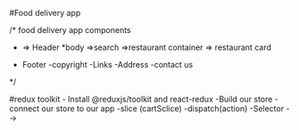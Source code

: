 #Food delivery app

/* food delivery app components
* => Header
*body
    =>search
    =>restaurant container
        => restaurant card

* Footer
    -copyright
    -Links
    -Address
    -contact us

*/

<!-- class based components notes -->
<!-- 
1] why do we need to write super(props)
sol1: The purpose of using the super constructor with a props argument is to allow a component to inherit the properties of its parent component and also pass in additional properties as arguments to the component.
sol2: In React class components, the super() keyword is used to call the constructor of the parent class (which in most cases is React.Component). This is necessary because when you define a constructor in a subclass (your component), you override the constructor of the parent class. Without calling super(), the parent class's constructor won't be executed, potentially leading to unexpected behavior, particularly if the parent class sets up important functionality.

2] how to update state variables in class components?
sol: 
    this.setState: ({
      count: this.state.count + 1;
      count1: this.state.count1 + 1;  
    })

    here multiple state variables can be batched up and updated , instead of calling seperate setState for updating state variables.
    => behind scenes setState compares the state object with provided object and updates only the avaialble key/state variables without modifying other state variables. it does this by checking the difference between the objects.

3] How are parent and  child component life cycle method work?
sol => In parent first constructor is called, then render of parent is called , once  a child class component is encountered , child constructor is called , then child render is called and then child componentDidMount is called later parent componentDidMount is called. 

4] what is componentDidMount used for?
sol => componentDidMount is used to make API calls because in react , a component's instance is created -> then it is rendered -> then API call is made -> then the component is re-rendered.

5]Why can't we have a callback function of useEffect async?
sol => This is because the useEffect hook expects its effect function to return either a cleanup function or nothing at all. This is due to the useEffect() hook's callback function's asynchronous execution and lack of blocking. Therefore, we must follow a specific pattern if we want to call an asynchronous function inside the useEffect() hook

* Modularity => breaking code into small modules. 
* Single respponsibility principle => code performs only a specific functionality/serves a single purpose

*Chunking/Code Splitting/ Dynamic bundling/Lazy Loading/on demand loading/dynamic import

6]Why we got this error : A component suspended while responding to
    synchronous input. This will cause the UI to be replaced with a loading indicator.
    To fix, updates that suspend should be wrapped with startTransition? How does
    suspense fix this error?
sol: => We get this error because when we lazy load a component , it takes some time to download and load  the lazy component, during this time react freezes the rendering as there is no component to render. 
    <Suspense fallback={<>Your JSX </>}><YourComponent/></Suspense> 
    wrapping your component using suspense like above solves above problem , as during loading your component jsx inside fallback renders until component is ready for rendering.
 
 7] When do we and why do we need suspense?
 sol: => React Suspense is a feature introduced to handle asynchronous operations such as data fetching and code splitting in React applications. It allows components to suspend rendering while they're waiting for some data or resources to load asynchronously

 8]Advantages and disadvantages of using this code splitting pattern?
 sol: => Advantages:
        1)Reduced Initial Load Time:=> Only the essential code required for the initial render is loaded upfront, while additional code is fetched asynchronously as needed.
        
        2)Improved Performance :=> Smaller initial bundles and lazy loading of non-essential code result in improved performance, especially on slower networks or devices. 
        
        3)Better Resource Management :=> Code splitting allows you to manage resources more efficiently by loading components or modules only when they're needed. This helps conserve memory and prevents unnecessary loading of unused code.
        
        4)Scalability:=> As your application grows, code splitting becomes increasingly important for maintaining performance. It allows you to scale your application without sacrificing load times or performance.
        
        5)Enhanced Developer Experience:=> Code splitting promotes a more modular and maintainable codebase. It encourages the separation of concerns and makes it easier to reason about individual parts of your application.

    Disadvantages:
        1)Complexity :=>  Implementing code splitting adds complexity to your application. You need to carefully manage dependencies, handle loading states, and ensure that code is split in a way that doesn't break functionality or user experience.
        
        2)Tooling Dependencies:Proper code splitting often requires additional tooling and build configuration. While tools like webpack and React.lazy() make it easier, setting up and configuring these tools can be time-consuming and require expertise
        
        3)Network Overhead:=> Fetching additional code chunks over the network introduces network overhead, especially on slower connections
        
        4)Debugging Challenges:=> Code splitting can make debugging more challenging, especially when dealing with asynchronous loading and complex dependency trees. It may be harder to trace issues back to their source, requiring additional effort and tooling for debugging.
        
        5)Potential for Flickering or Delay:=> If not implemented properly, code splitting can lead to flickering or delays in rendering as components or modules are loaded asynchronously. Careful management of loading states and user experience is necessary to mitigate these issues.

9] What are the ways to style the components? 
sol: => 1)normal css
        2)sass/scss
        3)material-ui
        4)bootstrap
        5)chakra-ui
        6)styled components
        7)tailwind css
        6)Ant design



<!-- Redux Toolkit -->

#redux toolkit
    - Install @reduxjs/toolkit and react-redux
    -Build our store
    -connect our store to our app
    -slice (cartSclice)
    -dispatch(action)
    -Selector
 -->
